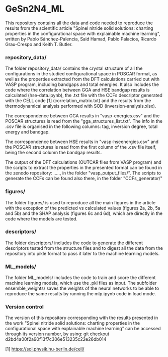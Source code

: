 # GeSn2N4_ML

This repository contains all the data and code needed to reproduce the results from the scientific article "Spinel nitride solid solutions: charting properties in the configurational space with explainable machine learning", written by Pablo Sánchez-Palencia, Said Hamad, Pablo Palacios, Ricardo Grau-Crespo and Keith T. Butler.

### repository_data/
The folder repository_data/ contains the crystal structure of all the configurations in the studied configurational space in POSCAR format, as well as the properties extracted from the DFT calculations carried out with VASP program, including bandgaps and total energies. It also includes the code where the correlation between GGA and HSE bandgap results is calculated (hse-data.ipynb), the .txt file with the CCFs descriptor generated with the CELL code [1] (correlation_matrix.txt) and the results from the thermodynamical analysis performed with SOD (inversion-analysis.xlsx).

The correspondence between GGA results in "vasp-energies.csv" and the POSCAR structures is read from the "gga_structures_list.txt". The info in the .csv file is organised in the following columns: tag, inversion degree, total energy and bandgap. 

The correspondence between HSE results in "vasp-hseenergies.csv" and the POSCAR structures is read from the first column of the .csv file itself, being the second column the bandgap results.

The output of the DFT calculations (OUTCAR files from VASP program) and the scripts to extract the properties in the presented format can be found in the zenodo repository: ....., in the folder "vasp_output_files/". The scripts to generate the CCFs can be found also there, in the folder "CCFs_generator/"

### figures/
The folder figures/ is used to reproduce all the main figures in the article with the exception of the predicted vs calculated values (figures 2a, 2b, 5a and 5b) and the SHAP analysis (figures 6c and 6d), which are directly in the code where the models are tested.

### descriptors/
The folder descriptors/ includes the code to generate the different descriptors tested from the structure files and to digest all the data from the repository into pikle format to pass it later to the machine learning models.

### ML_models/
The folder ML_models/ includes the code to train and score the different machine learning models, which use the .pkl files as input. The subfolder ensemble_weights/ saves the weights of the neural networks to be able to reproduce the same results by running the mlp.ipynb code in load mode.

### Version control
The version of this repository corresponding with the results presented in the work "Spinel nitride solid solutions: charting properties in the configurational space with explainable machine learning" can be accessed through its version number, by using: 
git checkout d2bd4a00f2a90f13f7c306e513235c22e26db014   


[1] https://sol.physik.hu-berlin.de/cell/
